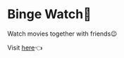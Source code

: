 # Binge Watch🍿

Watch movies together with friends😉

Visit [here](https://binge-watch-hazel.vercel.app/)👈
